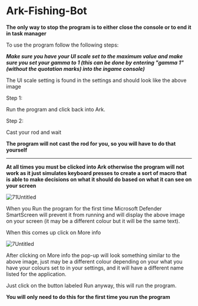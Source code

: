 # Ark-Fishing-Bot
**The only way to stop the program is to either close the console or to end it in task manager**

To use the program follow the following steps:

***Make sure you have your UI scale set to the maximum value and make sure you set your gamma to 1 (this can be done by entering "gamma 1" (without the quotation marks) into the ingame console)***

The UI scale setting is found in the settings and should look like the above image

Step 1:
  
  Run the program and click back into Ark.

Step 2:

  Cast your rod and wait
 
 **The program will not cast the rod for you, so you will have to do that yourself**

_________________________________________________________________________________________________________________________________________________________________________________
  
  **At all times you must be clicked into Ark otherwise the program will not work as it just simulates keyboard presses to create a sort of macro that is able to make decisions on what it should do based on what it can see on your screen**
  
  ![71Untitled](https://user-images.githubusercontent.com/66156463/142713028-2eaf3887-8582-4271-9d26-3758d348e1bf.png)
  
  When you Run the program for the first time Microsoft Defender SmartScreen will prevent it from running and will display the above image on your screen (it may be a different colour but it will be the same text).

  When this comes up click on More info

  ![7Untitled](https://user-images.githubusercontent.com/66156463/142713049-d628f700-b91b-4e0b-ba51-fa083368fc83.png)

  After clicking on More info the pop-up will look something similar to the above image, just may be a different colour depending on your what you have your colours set to in your settings, and it will have a different name listed for the application.

  Just click on the button labeled Run anyway, this will run the program.
  
  **You will only need to do this for the first time you run the program**
